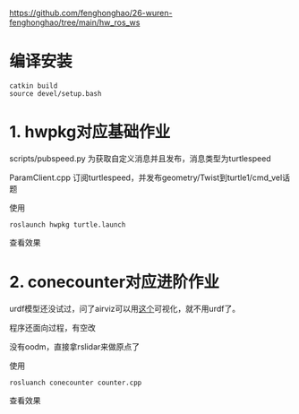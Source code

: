 https://github.com/fenghonghao/26-wuren-fenghonghao/tree/main/hw_ros_ws

# 编译安装

```
catkin build
source devel/setup.bash
```

# 1. hwpkg对应基础作业

scripts/pubspeed.py 为获取自定义消息并且发布，消息类型为turtlespeed

ParamClient.cpp 订阅turtlespeed，并发布geometry/Twist到turtle1/cmd_vel话题

使用

```
roslaunch hwpkg turtle.launch
```

查看效果

# 2. conecounter对应进阶作业

urdf模型还没试过，问了airviz可以用[这个](https://wiki.ros.org/rviz/Tutorials/Markers%3A%20Basic%20Shapes)可视化，就不用urdf了。

程序还面向过程，有空改

没有oodm，直接拿rslidar来做原点了

使用

```
rosluanch conecounter counter.cpp
```

查看效果